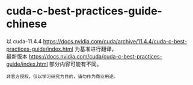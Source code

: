 # cuda-c-best-practices-guide-chinese

以 cuda-11.4.4 https://docs.nvidia.com/cuda/archive/11.4.4/cuda-c-best-practices-guide/index.html 为基准进行翻译，       
最新版本 https://docs.nvidia.com/cuda/cuda-c-best-practices-guide/index.html 部分内容可能有不同。        

`非官方授权，仅以学习研究为目的，请勿作为商业用途。`         
